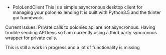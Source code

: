* PoloLendClient
This is a simple asyncronous desktop client for managing your poloniex lending
It is built with Python3.5 and the tkinter gui framework. 

Current Issues:
Private calls to poloniex api are not asyncronous. Having trouble sending API keys so I am currently using a third party syncronous wrapper for private calls.

This is still a work in progress and a lot of functionality is missing
